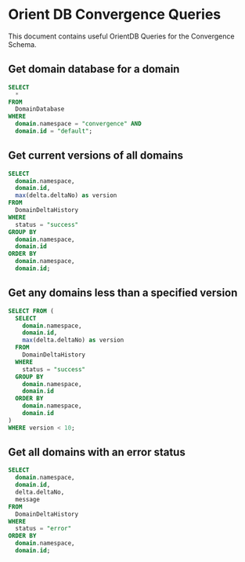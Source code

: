 # Orient DB Convergence Queries
This document contains useful OrientDB Queries for the Convergence Schema.

## Get domain database for a domain
```SQL
SELECT
  *
FROM
  DomainDatabase
WHERE
  domain.namespace = "convergence" AND
  domain.id = "default";
```

## Get current versions of all domains
```SQL
SELECT
  domain.namespace,
  domain.id,
  max(delta.deltaNo) as version
FROM
  DomainDeltaHistory
WHERE
  status = "success"
GROUP BY
  domain.namespace,
  domain.id
ORDER BY
  domain.namespace,
  domain.id;
```

## Get any domains less than a specified version
```SQL
SELECT FROM (
  SELECT
    domain.namespace,
    domain.id,
    max(delta.deltaNo) as version
  FROM
    DomainDeltaHistory
  WHERE
    status = "success"
  GROUP BY
    domain.namespace,
    domain.id
  ORDER BY
    domain.namespace,
    domain.id
)
WHERE version < 10;
```

## Get all domains with an error status
```SQL
SELECT
  domain.namespace,
  domain.id,
  delta.deltaNo,
  message
FROM
  DomainDeltaHistory
WHERE
  status = "error"
ORDER BY
  domain.namespace,
  domain.id;
```
